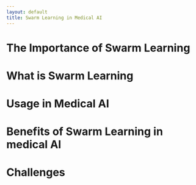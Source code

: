 ```yaml
---
layout: default
title: Swarm Learning in Medical AI
---
```


# The Importance of Swarm Learning

# What is Swarm Learning

# Usage in Medical AI

# Benefits of Swarm Learning in medical AI

# Challenges
